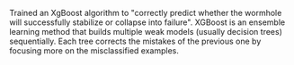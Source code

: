 Trained an XgBoost algorithm to "correctly predict whether the wormhole will successfully stabilize or collapse into failure".
XGBoost is an ensemble learning method that builds multiple weak models (usually decision trees) sequentially.
Each tree corrects the mistakes of the previous one by focusing more on the misclassified examples.
